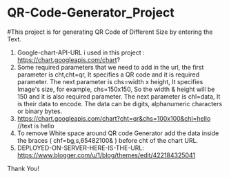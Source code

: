 # QR-Code-Generator_Project
#This project is for generating QR Code of Different Size by entering the Text. 

1. Google-chart-API-URL i used in this project :  https://chart.googleapis.com/chart?
2. Some required parameters that we need to add in the url, the first parameter is cht,cht=qr, It specifies a QR code and it is required parameter.
The next parameter is chs=width x height, It specifies Image's size, for example, chs=150x150, So the width & height will be 150 and it is also required parameter.
The next parameter is chl=data, It is their data to encode. The data can be digits, alphanumeric characters or binary bytes.
3. https://chart.googleapis.com/chart?cht=qr&chs=100x100&chl=hello  //text is hello
4. To remove White space around QR code Generator add the data inside the braces ( chf=bg,s,65482100& ) before cht of the chart URL.
5. DEPLOYED-ON-SERVER-HERE-IS-THE-URL: https://www.blogger.com/u/1/blog/themes/edit/422184325041

Thank You!
